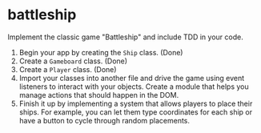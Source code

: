 # battleship
Implement the classic game "Battleship" and include TDD in your code.
1. Begin your app by creating the `Ship` class. (Done)
2. Create a `Gameboard` class. (Done)
3. Create a `Player` class. (Done)
4. Import your classes into another file and drive the game using event listeners to interact with your objects. Create a module that helps you manage actions that should happen in the DOM.
5. Finish it up by implementing a system that allows players to place their ships. For example, you can let them type coordinates for each ship or have a button to cycle through random placements.